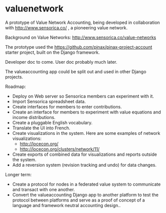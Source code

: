 valuenetwork
=====================

A prototype of Value Network Accounting, being developed in collaboration with http://www.sensorica.co/ , a pioneering value network.

Background on Value Networks: http://www.sensorica.co/value-networks

The prototype used the https://github.com/pinax/pinax-project-account starter project, built on the Django framework.

Developer doc to come.  User doc probably much later.

The valueaccounting app could be split out and used in other Django projects.

Roadmap:

* Deploy on Web server so Sensorica members can experiment with it.
* Import Sensorica spreadsheet data.
* Create interfaces for members to enter contributions.
* Create an interface for members to experiment with value equations and income distributions.
* Create a pluggable English vocabulary.
* Translate the UI into French.
* Create visualizations in the system.  Here are some examples of network visualizations:
    * http://locecon.org/
    * http://locecon.org/clusters/network/11/
* Create exports of combined data for visualizations and reports outside the system.
* Add a reversion system (revision tracking and undo) for data changes.

Longer term:
* Create a protocol for nodes in a federated value system to communicate and transact with one another.
* Convert the valueaccounting Django app to another platform to test the protocol between platforms and serve as a proof of concept of a language and framework neutral accounting design..

